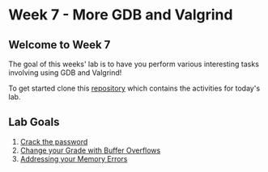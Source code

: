 # Week 7 - More GDB and Valgrind

## Welcome to Week 7

The goal of this weeks' lab is to have you perform various interesting tasks involving using GDB and Valgrind! 

To get started clone this [repository]() which contains the activities for today's lab. 

## Lab Goals

1. [Crack the password](./password-crack.md)
2. [Change your Grade with Buffer Overflows](./gradebook.md)
3. [Addressing your Memory Errors]()